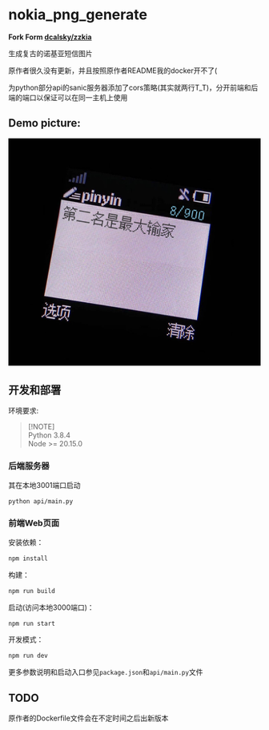 # nokia_png_generate 

**Fork Form [dcalsky/zzkia](https://github.com/dcalsky/zzkia)**

生成复古的诺基亚短信图片

原作者很久没有更新，并且按照原作者README我的docker开不了(

为python部分api的sanic服务器添加了cors策略(其实就两行T_T)，分开前端和后端的端口以保证可以在同一主机上使用

## Demo picture: 

![](./public/demo.png)

## 开发和部署

环境要求:
> [!NOTE]\
> Python 3.8.4\
> Node >= 20.15.0

### 后端服务器

其在本地3001端口启动

```bash
python api/main.py
```

### 前端Web页面

安装依赖：
```bash
npm install 
```

构建：
```bash
npm run build 
```

启动(访问本地3000端口)：
```bash
npm run start 
```

开发模式：
```bash
npm run dev 
```

更多参数说明和启动入口参见`package.json`和`api/main.py`文件

## TODO

原作者的Dockerfile文件会在不定时间之后出新版本
